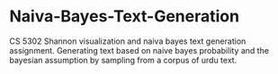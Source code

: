 # Naiva-Bayes-Text-Generation
CS 5302 Shannon visualization and naiva bayes text generation assignment. 
Generating text based on naive bayes probability and the bayesian assumption by sampling from a corpus of urdu text.
